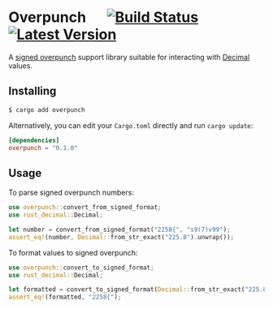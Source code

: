 # Overpunch &emsp; [![Build Status]][actions] [![Latest Version]][crates.io]

[Build Status]: https://img.shields.io/endpoint.svg?url=https%3A%2F%2Factions-badge.atrox.dev%2Fcapitalrx%2Foverpunch%2Fbadge&style=flat

[actions]: https://actions-badge.atrox.dev/capitalrx/overpunch/goto

[Latest Version]: https://img.shields.io/crates/v/overpunch.svg

[crates.io]: https://crates.io/crates/overpunch

A [signed overpunch](https://en.wikipedia.org/wiki/Signed_overpunch) support library suitable for interacting
with [Decimal](https://docs.rs/rust_decimal/latest/rust_decimal/) values.

## Installing

```sh
$ cargo add overpunch
```

Alternatively, you can edit your `Cargo.toml` directly and run `cargo update`:

```toml
[dependencies]
overpunch = "0.1.0"
```

## Usage

To parse signed overpunch numbers:

```rust
use overpunch::convert_from_signed_format;
use rust_decimal::Decimal;

let number = convert_from_signed_format("2258{", "s9(7)v99");
assert_eq!(number, Decimal::from_str_exact("225.8").unwrap());
```

To format values to signed overpunch:

```rust
use overpunch::convert_to_signed_format;
use rust_decimal::Decimal;

let formatted = convert_to_signed_format(Decimal::from_str_exact("225.8").unwrap(), "s9(7)v99");
assert_eq!(formatted, "2258{");
```

